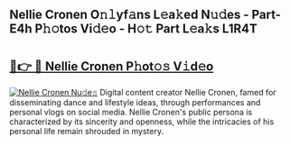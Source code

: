 ## Nellie Cronen O𝚗𝚕yf𝚊ns L𝚎a𝚔ed N𝚞𝚍es - Part-E4h P𝚑𝚘tos Vi𝚍𝚎o - H𝚘𝚝 Part L𝚎a𝚔s L1R4T

# <h2><a href="http://kfe0atp.oniu.top/?m=Nellie+Cronen">🔗👉 🔴 Nellie Cronen P𝚑ot𝚘𝚜 V𝚒d𝚎o</a></h2>

[![Nellie Cronen Nu𝚍e𝚜](https://i.imgur.com/0qMVB7G.gif)](http://kfe0atp.oniu.top/?m=Nellie+Cronen)
Digital content creator Nellie Cronen, famed for disseminating dance and lifestyle ideas, through performances and personal vlogs on social media. Nellie Cronen's public persona is characterized by its sincerity and openness, while the intricacies of his personal life remain shrouded in mystery.  

